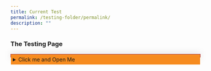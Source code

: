 ```yaml
---
title: Current Test
permalink: /testing-folder/permalink/
description: ""
---
```

<style>

summary:hover{
	cursor: pointer;
	color: white;
	}
	
summary {
	background-color: #F68B1F;
	padding:5px 5px 5px 5px;
	margin-bottom: -20px;
  
	}
	
details[open] {
		background-color: #f7dbbe;
	
	}
	
details summary[open] {
		background-color: #F68B1F;
	}

details {
	border: 1px solid #9F2943;
	box-shadow: 0px 0px 20px #d4d4d4;
	}

p {
	 text-align:left;
	 margin-left:0.75em;
	 margin-top: 10em;
	 
	}
</style>

<h3>The Testing Page</h3>

<details class="Accordian">
	<summary>Click me and Open Me</summary>
<p>Steward and advance public policy through research and training programmes, with emphasis on the areas of governance, public economics and social policy.</p>

</details>